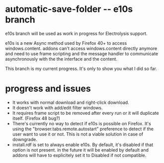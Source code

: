 # automatic-save-folder -- e10s branch
e10s branch will be used as work in progress for Electrolysis support.

e10s is a new Async method used by Firefox 40+ to access windows.content.
addons can't access windows.content directly anymore and need to use frame scripting and the message handler
to communicate asynchronously with the the interface and the content.

This branch is my current progress.
It's only to show you what I did so far.

# progress and issues
- It works with normal download and right-click download.
- It doesn't work with add/edit filter windows.
- It requires frame script to be removed after every run or it will duplicate itself. (Firefox 48 bug?)
- There's currently no way to detect if e10s is possible on Firefox. 
  It's using the "browser.tabs.remote.autostart" preference to detect if the user want to use it or not.
  This is not a viable solution in case of downgrade.
- install.rdf is set to always enable e10s. By default, it's disabled if that option is not present. 
  in the future it will be enabled by default and addons will have to explicitely set it to Disabled if not compatible.
